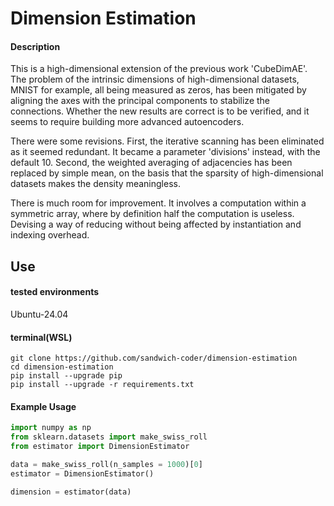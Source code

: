 # Dimension Estimation


#### Description

This is a high-dimensional extension of the previous work 'CubeDimAE'. The problem of the intrinsic dimensions of high-dimensional datasets, MNIST for example, all being measured as zeros, has been mitigated by aligning the axes with the principal components to stabilize the connections. Whether the new results are correct is to be verified, and it seems to require building more advanced autoencoders.

There were some revisions. First, the iterative scanning has been eliminated as it seemed redundant. It became a parameter 'divisions' instead, with the default 10. Second, the weighted averaging of adjacencies has been replaced by simple mean, on the basis that the sparsity of high-dimensional datasets makes the density meaningless.

There is much room for improvement. It involves a computation within a symmetric array, where by definition half the computation is useless. Devising a way of reducing without being affected by instantiation and indexing overhead.


## Use
#### tested environments
Ubuntu-24.04

#### terminal(WSL)
```
git clone https://github.com/sandwich-coder/dimension-estimation
cd dimension-estimation
pip install --upgrade pip
pip install --upgrade -r requirements.txt
```

#### Example Usage
```python
import numpy as np
from sklearn.datasets import make_swiss_roll
from estimator import DimensionEstimator

data = make_swiss_roll(n_samples = 1000)[0]
estimator = DimensionEstimator()

dimension = estimator(data)
```
